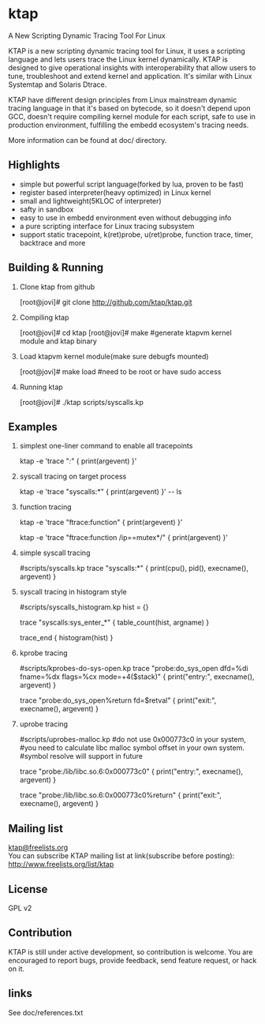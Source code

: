 ktap
====

A New Scripting Dynamic Tracing Tool For Linux

KTAP is a new scripting dynamic tracing tool for Linux,
it uses a scripting language and lets users trace the Linux kernel dynamically.
KTAP is designed to give operational insights with interoperability
that allow users to tune, troubleshoot and extend kernel and application.
It's similar with Linux Systemtap and Solaris Dtrace.

KTAP have different design principles from Linux mainstream dynamic tracing
language in that it's based on bytecode, so it doesn't depend upon GCC,
doesn't require compiling kernel module for each script, safe to use in
production environment, fulfilling the embedd ecosystem's tracing needs.

More information can be found at doc/ directory.


Highlights
----------

- simple but powerful script language(forked by lua, proven to be fast)
- register based interpreter(heavy optimized) in Linux kernel
- small and lightweight(5KLOC of interpreter)
- safty in sandbox
- easy to use in embedd environment even without debugging info
- a pure scripting interface for Linux tracing subsystem
- support static tracepoint, k(ret)probe, u(ret)probe, function trace, timer, backtrace and more

Building & Running
------------------

1) Clone ktap from github  

	[root@jovi]# git clone http://github.com/ktap/ktap.git

2) Compiling ktap  

	[root@jovi]# cd ktap
	[root@jovi]# make       #generate ktapvm kernel module and ktap binary

3) Load ktapvm kernel module(make sure debugfs mounted)  

	[root@jovi]# make load  #need to be root or have sudo access

4) Running ktap  

	[root@jovi]# ./ktap scripts/syscalls.kp


Examples
-------------------------------------
1) simplest one-liner command to enable all tracepoints  

	ktap -e 'trace "*:*" { print(argevent) }'

2) syscall tracing on target process  

	ktap -e 'trace "syscalls:*" { print(argevent) }' -- ls

3) function tracing  

	ktap -e 'trace "ftrace:function" { print(argevent) }'  

	ktap -e 'trace "ftrace:function /ip==mutex*/" { print(argevent) }'

4) simple syscall tracing  

	#scripts/syscalls.kp
	trace "syscalls:*" {
		print(cpu(), pid(), execname(), argevent)
	}

5) syscall tracing in histogram style  

	#scripts/syscalls_histogram.kp
	hist = {}

	trace "syscalls:sys_enter_*" {
		    table_count(hist, argname)
	}

	trace_end {
		    histogram(hist)
	}

6) kprobe tracing  

	#scripts/kprobes-do-sys-open.kp
	trace "probe:do_sys_open dfd=%di fname=%dx flags=%cx mode=+4($stack)" {
		print("entry:", execname(), argevent)
	}

	trace "probe:do_sys_open%return fd=$retval" {
		print("exit:", execname(), argevent)
	}


7) uprobe tracing  

	#scripts/uprobes-malloc.kp
	#do not use 0x000773c0 in your system,
	#you need to calculate libc malloc symbol offset in your own system.
	#symbol resolve will support in future

	trace "probe:/lib/libc.so.6:0x000773c0" {
		print("entry:", execname(), argevent)
	}

	trace "probe:/lib/libc.so.6:0x000773c0%return" {
		print("exit:", execname(), argevent)
	}

Mailing list
------------
ktap@freelists.org  
You can subscribe KTAP mailing list at link(subscribe before posting):
http://www.freelists.org/list/ktap


License
-------
GPL v2


Contribution
------------
KTAP is still under active development, so contribution is welcome.
You are encouraged to report bugs, provide feedback, send feature request,
or hack on it.


links
-----
See doc/references.txt



